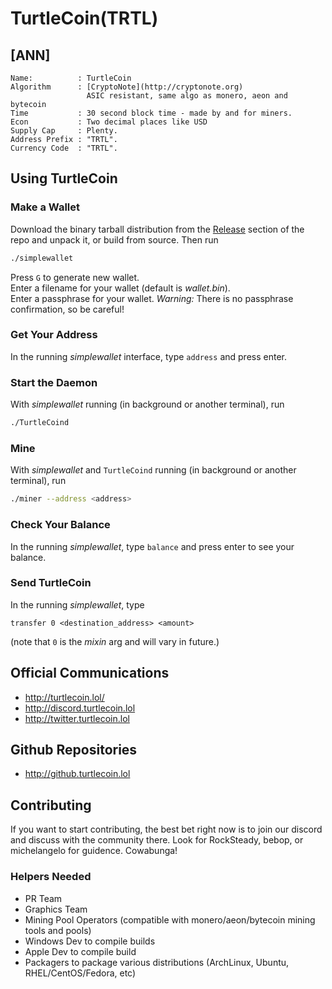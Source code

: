 # TurtleCoin(TRTL)

## [ANN]
```
Name:          : TurtleCoin  
Algorithm      : [CryptoNote](http://cryptonote.org)
                 ASIC resistant, same algo as monero, aeon and bytecoin  
Time           : 30 second block time - made by and for miners.  
Econ           : Two decimal places like USD  
Supply Cap     : Plenty.  
Address Prefix : "TRTL".   
Currency Code  : "TRTL".  
```

## Using TurtleCoin

### Make a Wallet
Download the binary tarball distribution from the [Release](https://github.com/turtlecoin/turtlecoin/releases) section of the repo and unpack it, or build from source. Then run

```bash
./simplewallet
```

Press `G` to generate new wallet.  
Enter a filename for your wallet (default is _wallet.bin_).  
Enter a passphrase for your wallet. *Warning:* There is no passphrase confirmation, so be careful!

### Get Your Address
In the running _simplewallet_ interface, type `address` and press enter.

### Start the Daemon
With _simplewallet_ running (in background or another terminal), run
```bash
./TurtleCoind
```

### Mine
With _simplewallet_ and `TurtleCoind` running (in background or another terminal), run

```bash
./miner --address <address>
```

### Check Your Balance
In the running _simplewallet_, type `balance` and press enter to see your balance.

### Send TurtleCoin
In the running _simplewallet_, type
```
transfer 0 <destination_address> <amount>
```
(note that `0` is the _mixin_ arg and will vary in future.)

## Official Communications
- http://turtlecoin.lol/
- http://discord.turtlecoin.lol
- http://twitter.turtlecoin.lol

## Github Repositories
- http://github.turtlecoin.lol

## Contributing
If you want to start contributing, the best bet right now is to join our discord and discuss with the community there. Look for RockSteady, bebop, or michelangelo for guidence. Cowabunga!

### Helpers Needed
- PR Team
- Graphics Team
- Mining Pool Operators (compatible with monero/aeon/bytecoin mining tools and pools)
- Windows Dev to compile builds
- Apple Dev to compile build
- Packagers to package various distributions (ArchLinux, Ubuntu, RHEL/CentOS/Fedora, etc)
